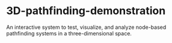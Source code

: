 # 3D-pathfinding-demonstration
An interactive system to test, visualize, and analyze node-based pathfinding systems in a three-dimensional space.
